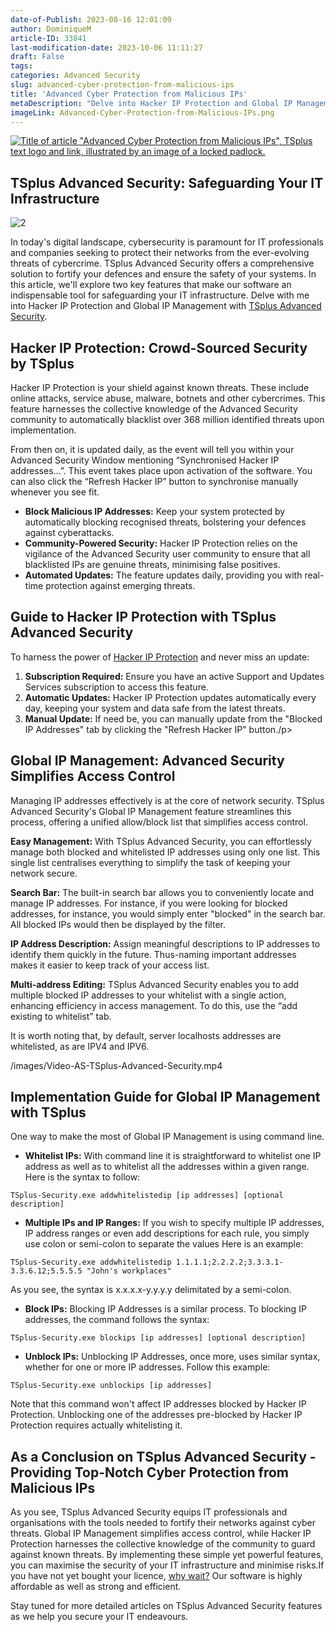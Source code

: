 ```yaml
---
date-of-Publish: 2023-08-16 12:01:09
author: DominiqueM
article-ID: 33841
last-modification-date: 2023-10-06 11:11:27
draft: False
tags: 
categories: Advanced Security
slug: advanced-cyber-protection-from-malicious-ips
title: 'Advanced Cyber Protection from Malicious IPs'
metaDescription: "Delve into Hacker IP Protection and Global IP Management with TSplus and set up your networks' advanced cyber protection from malicious IPs."
imageLink: Advanced-Cyber-Protection-from-Malicious-IPs.png
---
```


[![Title of article "Advanced Cyber Protection from Malicious IPs", TSplus text logo and link, illustrated by an image of a locked padlock.](/images/Advanced-Cyber-Protection-from-Malicious-IPs.png)](https://tsplus.net/advanced-security/) 
## TSplus Advanced Security: Safeguarding Your IT Infrastructure
![2](https://github.com/amineBoukhari/TSplus-content/assets/146739783/163c9239-87dc-4509-be45-fd569892bfa4)


In today's digital landscape, cybersecurity is paramount for IT professionals and companies seeking to protect their networks from the ever-evolving threats of cybercrime. TSplus Advanced Security offers a comprehensive solution to fortify your defences and ensure the safety of your systems. In this article, we'll explore two key features that make our software an indispensable tool for safeguarding your IT infrastructure. Delve with me into Hacker IP Protection and Global IP Management with [TSplus Advanced Security](https://tsplus.net/advanced-security/).
## Hacker IP Protection: Crowd-Sourced Security by TSplus


Hacker IP Protection is your shield against known threats. These include online attacks, service abuse, malware, botnets and other cybercrimes. This feature harnesses the collective knowledge of the Advanced Security community to automatically blacklist over 368 million identified threats upon implementation.


From then on, it is updated daily, as the event will tell you within your Advanced Security Window mentioning “Synchronised Hacker IP addresses…”. This event takes place upon activation of the software. You can also click the “Refresh Hacker IP” button to synchronise manually whenever you see fit.


* **Block Malicious IP Addresses:** Keep your system protected by automatically blocking recognised threats, bolstering your defences against cyberattacks.
* **Community-Powered Security:** Hacker IP Protection relies on the vigilance of the Advanced Security user community to ensure that all blacklisted IPs are genuine threats, minimising false positives.
* **Automated Updates:** The feature updates daily, providing you with real-time protection against emerging threats.


## Guide to Hacker IP Protection with TSplus Advanced Security


To harness the power of [Hacker IP Protection](https://docs.terminalserviceplus.com/advanced-security/hacker-ip) and never miss an update:


1. **Subscription Required:** Ensure you have an active Support and Updates Services subscription to access this feature.
2. **Automatic Updates:** Hacker IP Protection updates automatically every day, keeping your system and data safe from the latest threats.
3. **Manual Update:** If need be, you can manually update from the "Blocked IP Addresses" tab by clicking the "Refresh Hacker IP" button./p>


## Global IP Management: Advanced Security Simplifies Access Control


Managing IP addresses effectively is at the core of network security. TSplus Advanced Security's Global IP Management feature streamlines this process, offering a unified allow/block list that simplifies access control.


**Easy Management:** With TSplus Advanced Security, you can effortlessly manage both blocked and whitelisted IP addresses using only one list. This single list centralises everything to simplify the task of keeping your network secure.


**Search Bar:** The built-in search bar allows you to conveniently locate and manage IP addresses. For instance, if you were looking for blocked addresses, for instance, you would simply enter "blocked" in the search bar. All blocked IPs would then be displayed by the filter.


**IP Address Description:** Assign meaningful descriptions to IP addresses to identify them quickly in the future. Thus-naming important addresses makes it easier to keep track of your access list.


**Multi-address Editing:** TSplus Advanced Security enables you to add multiple blocked IP addresses to your whitelist with a single action, enhancing efficiency in access management. To do this, use the “add existing to whitelist” tab.


It is worth noting that, by default, server localhosts addresses are whitelisted, as are IPV4 and IPV6.


/images/Video-AS-TSplus-Advanced-Security.mp4
## Implementation Guide for Global IP Management with TSplus


One way to make the most of Global IP Management is using command line.


* **Whitelist IPs:** With command line it is straightforward to whitelist one IP address as well as to whitelist all the addresses within a given range. Here is the syntax to follow:



```
TSplus-Security.exe addwhitelistedip [ip addresses] [optional description]
```
* **Multiple IPs and IP Ranges:** If you wish to specify multiple IP addresses, IP address ranges or even add descriptions for each rule, you simply use colon or semi-colon to separate the values Here is an example:



```
TSplus-Security.exe addwhitelistedip 1.1.1.1;2.2.2.2;3.3.3.1-3.3.6.12;5.5.5.5 "John's workplaces"
```

As you see, the syntax is x.x.x.x-y.y.y.y delimitated by a semi-colon.
* **Block IPs:** Blocking IP Addresses is a similar process. To blocking IP addresses, the command follows the syntax:



```
TSplus-Security.exe blockips [ip addresses] [optional description]
```
* **Unblock IPs:** Unblocking IP Addresses, once more, uses similar syntax, whether for one or more IP addresses. Follow this example:



```
TSplus-Security.exe unblockips [ip addresses]
```


Note that this command won't affect IP addresses blocked by Hacker IP Protection. Unblocking one of the addresses pre-blocked by Hacker IP Protection requires actually whitelisting it.


## As a Conclusion on TSplus Advanced Security - Providing Top-Notch Cyber Protection from Malicious IPs


As you see, TSplus Advanced Security equips IT professionals and organisations with the tools needed to fortify their networks against cyber threats. Global IP Management simplifies access control, while Hacker IP Protection harnesses the collective knowledge of the community to guard against known threats. By implementing these simple yet powerful features, you can maximise the security of your IT infrastructure and minimise risks.If you have not yet bought your licence, [why wait?](https://tsplus.net/pricing/advanced-security/) Our software is highly affordable as well as strong and efficient.


Stay tuned for more detailed articles on TSplus Advanced Security features as we help you secure your IT endeavours.



